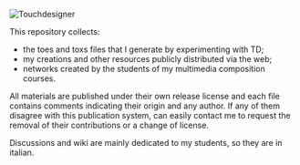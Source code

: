 ![Touchdesigner](https://user-images.githubusercontent.com/623043/152826522-99cb9967-b333-4944-b5cd-ecfb1a2c3c56.jpg)

This repository collects:

- the toes and toxs files that I generate by experimenting with TD;
- my creations and other resources publicly distributed via the web;
- networks created by the students of my multimedia composition courses.

All materials are published under their own release license and each file contains comments indicating their origin and any author. If any of them disagree with this publication system, can easily contact me to request the removal of their contributions or a change of license.

Discussions and wiki are mainly dedicated to my students, so they are in italian.
